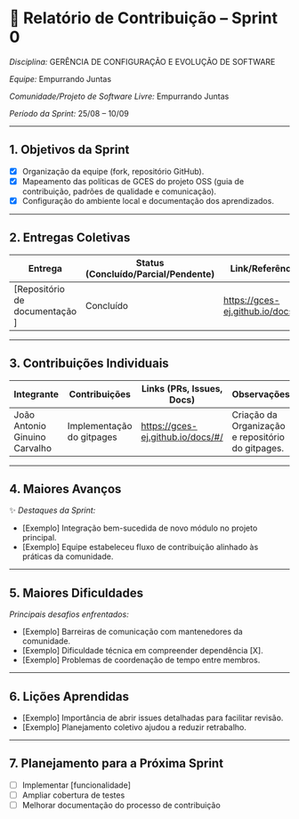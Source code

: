 # 📝 Relatório de Contribuição – Sprint 0

*Disciplina:* GERÊNCIA DE CONFIGURAÇÃO E EVOLUÇÃO DE SOFTWARE

*Equipe:* Empurrando Juntas

*Comunidade/Projeto de Software Livre:* Empurrando Juntas

*Período da Sprint:* 25/08 – 10/09

---

## 1. Objetivos da Sprint

* [x] Organização da equipe (fork, repositório GitHub).
* [x] Mapeamento das políticas de GCES do projeto OSS (guia de contribuição, padrões de qualidade e comunicação).
* [x] Configuração do ambiente local e documentação dos aprendizados.

---

## 2. Entregas Coletivas

| Entrega                         | Status (Concluído/Parcial/Pendente) | Link/Referência                   | Observações           |
|---------------------------------|-------------------------------------|-----------------------------------|-----------------------|
| \[Repositório de documentação ] | Concluído                           | https://gces-ej.github.io/docs/#/ | Organização da Equipe |


---

## 3. Contribuições Individuais

| Integrante                    | Contribuições             | Links (PRs, Issues, Docs)         | Observações                                       |
|-------------------------------|---------------------------|-----------------------------------|---------------------------------------------------|
| João Antonio Ginuino Carvalho | Implementação do gitpages | https://gces-ej.github.io/docs/#/ | Criação da Organização e repositório do gitpages. |

---

## 4. Maiores Avanços

✨ *Destaques da Sprint:*

* \[Exemplo] Integração bem-sucedida de novo módulo no projeto principal.
* \[Exemplo] Equipe estabeleceu fluxo de contribuição alinhado às práticas da comunidade.

---

## 5. Maiores Dificuldades

*Principais desafios enfrentados:*

* \[Exemplo] Barreiras de comunicação com mantenedores da comunidade.
* \[Exemplo] Dificuldade técnica em compreender dependência \[X].
* \[Exemplo] Problemas de coordenação de tempo entre membros.

---

## 6. Lições Aprendidas

* \[Exemplo] Importância de abrir issues detalhadas para facilitar revisão.
* \[Exemplo] Planejamento coletivo ajudou a reduzir retrabalho.

---

## 7. Planejamento para a Próxima Sprint

* [ ] Implementar \[funcionalidade]
* [ ] Ampliar cobertura de testes
* [ ] Melhorar documentação do processo de contribuição